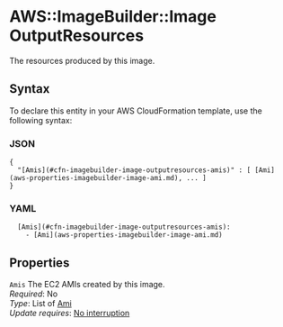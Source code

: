# AWS::ImageBuilder::Image OutputResources<a name="aws-properties-imagebuilder-image-outputresources"></a>

The resources produced by this image\. 

## Syntax<a name="aws-properties-imagebuilder-image-outputresources-syntax"></a>

To declare this entity in your AWS CloudFormation template, use the following syntax:

### JSON<a name="aws-properties-imagebuilder-image-outputresources-syntax.json"></a>

```
{
  "[Amis](#cfn-imagebuilder-image-outputresources-amis)" : [ [Ami](aws-properties-imagebuilder-image-ami.md), ... ]
}
```

### YAML<a name="aws-properties-imagebuilder-image-outputresources-syntax.yaml"></a>

```
  [Amis](#cfn-imagebuilder-image-outputresources-amis): 
    - [Ami](aws-properties-imagebuilder-image-ami.md)
```

## Properties<a name="aws-properties-imagebuilder-image-outputresources-properties"></a>

`Amis`  <a name="cfn-imagebuilder-image-outputresources-amis"></a>
The EC2 AMIs created by this image\.   
*Required*: No  
*Type*: List of [Ami](aws-properties-imagebuilder-image-ami.md)  
*Update requires*: [No interruption](https://docs.aws.amazon.com/AWSCloudFormation/latest/UserGuide/using-cfn-updating-stacks-update-behaviors.html#update-no-interrupt)